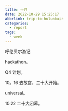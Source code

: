 ```yaml
---
title: 十月
date: 2022-10-29 15:25:17
abbrlink: trip-to-hulunbuir
categories:
  - report
tags:
  - week
---
```


呼伦贝尔游记

hackathon。

Q4 计划。

10。16 去故宫，二十大开始。

universal。

10.22 二十大闭幕。
